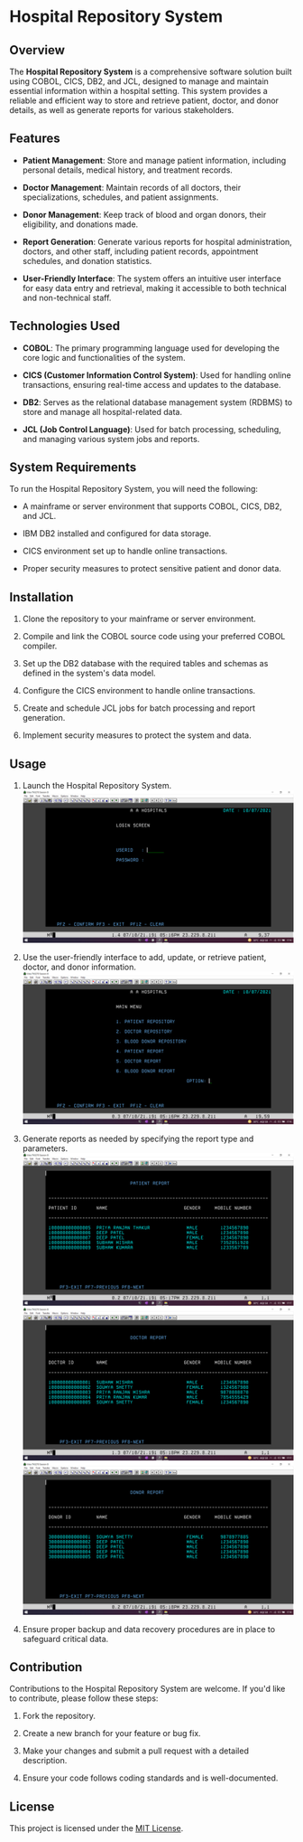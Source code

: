 # Hospital Repository System

## Overview

The **Hospital Repository System** is a comprehensive software solution built using COBOL, CICS, DB2, and JCL, designed to manage and maintain essential information within a hospital setting. This system provides a reliable and efficient way to store and retrieve patient, doctor, and donor details, as well as generate reports for various stakeholders.

## Features

- **Patient Management**: Store and manage patient information, including personal details, medical history, and treatment records.

- **Doctor Management**: Maintain records of all doctors, their specializations, schedules, and patient assignments.

- **Donor Management**: Keep track of blood and organ donors, their eligibility, and donations made.

- **Report Generation**: Generate various reports for hospital administration, doctors, and other staff, including patient records, appointment schedules, and donation statistics.

- **User-Friendly Interface**: The system offers an intuitive user interface for easy data entry and retrieval, making it accessible to both technical and non-technical staff.

## Technologies Used

- **COBOL**: The primary programming language used for developing the core logic and functionalities of the system.

- **CICS (Customer Information Control System)**: Used for handling online transactions, ensuring real-time access and updates to the database.

- **DB2**: Serves as the relational database management system (RDBMS) to store and manage all hospital-related data.

- **JCL (Job Control Language)**: Used for batch processing, scheduling, and managing various system jobs and reports.

## System Requirements

To run the Hospital Repository System, you will need the following:

- A mainframe or server environment that supports COBOL, CICS, DB2, and JCL.

- IBM DB2 installed and configured for data storage.

- CICS environment set up to handle online transactions.

- Proper security measures to protect sensitive patient and donor data.

## Installation

1. Clone the repository to your mainframe or server environment.

2. Compile and link the COBOL source code using your preferred COBOL compiler.

3. Set up the DB2 database with the required tables and schemas as defined in the system's data model.

4. Configure the CICS environment to handle online transactions.

5. Create and schedule JCL jobs for batch processing and report generation.

6. Implement security measures to protect the system and data.

## Usage

1. Launch the Hospital Repository System.
   ![Image](./Screens/1_Login_Screen.png)

2. Use the user-friendly interface to add, update, or retrieve patient, doctor, and donor information.
   ![Image](./Screens/2_Menu.png)
3. Generate reports as needed by specifying the report type and parameters.
   ![Image](./Screens/6_Patient_Report.png)
   ![Image](./Screens/7_Doctor_Report.png)
   ![Image](./Screens/8_Donor_Report.png)
4. Ensure proper backup and data recovery procedures are in place to safeguard critical data.

## Contribution

Contributions to the Hospital Repository System are welcome. If you'd like to contribute, please follow these steps:

1. Fork the repository.

2. Create a new branch for your feature or bug fix.

3. Make your changes and submit a pull request with a detailed description.

4. Ensure your code follows coding standards and is well-documented.

## License

This project is licensed under the [MIT License](LICENSE).
